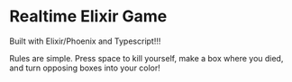 # Realtime Elixir Game
Built with Elixir/Phoenix and Typescript!!!

Rules are simple. Press space to kill yourself, make a box where you died, and turn opposing boxes into your color!
